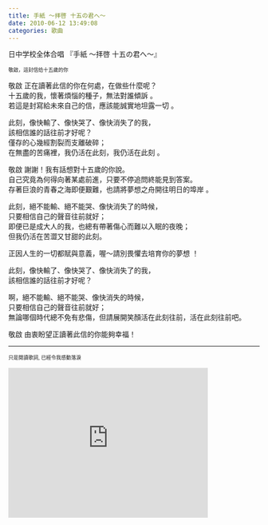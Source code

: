 ```yaml
---
title: 手紙 ～拝啓 十五の君へ～
date: 2010-06-12 13:49:08
categories: 歌曲
---
```


  
日中学校全体合唱 『手紙 ～拝啓 十五の君へ～』  
  
   
  
<span style="font-size: 10px; ">敬啟，這封信给十五歲的你   
  
敬啟 正在讀著此信的你在何處，在做些什麼呢？   
十五歲的我，懷著煩惱的種子，無法對誰傾訴 。  
若這是封寫給未來自己的信，應該能誠實地坦露一切 。  
  
此刻，像快輸了、像快哭了、像快消失了的我，  
該相信誰的話往前才好呢？   
僅存的心幾經割裂而支離破碎；  
在無盡的苦痛裡，我仍活在此刻，我仍活在此刻 。  
  
敬啟 謝謝！我有話想對十五歲的你說。  
自己究竟為何得向著某處前進，只要不停追問終能見到答案。  
存著巨浪的青春之海即便艱難，也請將夢想之舟開往明日的埠岸 。  
  
此刻，絕不能輸、絕不能哭、像快消失了的時候，   
只要相信自己的聲音往前就好；  
即便已是成大人的我，也總有帶著傷心而難以入眠的夜晚；  
但我仍活在苦澀又甘甜的此刻。  
  
正因人生的一切都賦與意義，喔～請別畏懼去培育你的夢想 ！  
  
此刻，像快輸了、像快哭了、像快消失了的我，  
該相信誰的話往前才好呢？   
  
啊，絕不能輸、絕不能哭、像快消失的時候，  
只要相信自己的聲音往前就好；   
無論哪個時代總不免有悲傷，但請展開笑顏活在此刻往前，活在此刻往前吧。  
  
敬啟 由衷盼望正讀著此信的你能夠幸福！</span>  
  
 ----------  
  
<span style="font-size: 10px; ">只是閱讀歌詞, 已經令我感動落淚</span>  
  
   
<embed height="300" loop="true" menu="true" play="true" pluginspage="http://www.macromedia.com/go/getflashplayer" src="http://www.youtube.com/v/mhWyphI3sGc" type="application/x-shockwave-flash" width="400"></embed>